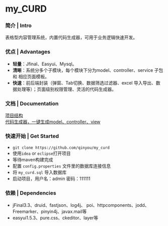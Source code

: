 my_CURD
===

### 简介 | Intro  
表格型内容管理系统，内置代码生成器，可用于业务逻辑快速开发。 

### 优点 | Advantages  
- **轻量**：Jfinal、Easyui、Mysql。
- **清晰**：系统分多个子模块，每个模块下分为model、controller、service 子包 和 相应页面模板。
- **快速**：前后端封装（弹窗、Tab切换、数据筛选过滤器、excel 导入导出、数据处理等）；页面级别权限管理、灵活的代码生成器。

### 文档 | Documentation
[项目结构](https://note.youdao.com/share/?id=2900714717837b48e01d0e3cdf45c976&type=note#/)  
[代码生成器，一键生成model、controller、view](https://note.youdao.com/share/?id=0842cb7396c5c8d2f0593e16496364b8&type=note#/)

### 快速开始 | Get Started
- `git clone https://github.com/qinyou/my_curd`
- 使用`idea` or `eclipse`打开项目
- 等待maven构建完成
- 配置 `config.properties` 文件里的数据库连接信息
- 将 `my_curd.sql` 导入数据库
- 启动项目，用户名：admin 密码：111111
 
### 依赖 | Dependencies
- jFinal3.3、druid、fastjson、log4j、 poi、httpcomponents、jodd、Freemarker、pinyin4j、javax.mail等
- easyui1.5.3、pure.css、ckeditor、layer等
